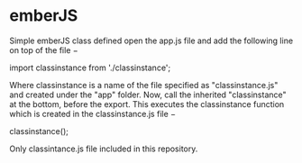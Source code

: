 # emberJS
Simple emberJS class defined
open the app.js file and add the following line on top of the file −

import classinstance from './classinstance';

Where classinstance is a name of the file specified as "classinstance.js" and created under the "app" folder. Now, call the 
inherited "classinstance" at the bottom, before the export. This executes the classinstance function which is created in the 
classinstance.js file −

classinstance();

Only classintance.js file included in this repository.
